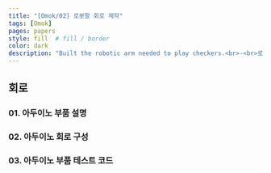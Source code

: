 ```yaml
---
title: "[Omok/02] 로봇팔 회로 제작"
tags: [Omok]
pages: papers
style: fill  # fill / border 
color: dark
description: "Built the robotic arm needed to play checkers.<br>-<br>로봇팔을 제어할 때 필요한 회로를 제작했다."
---
```


## 회로

### 01. 아두이노 부품 설명


### 02. 아두이노 회로 구성 


### 03. 아두이노 부품 테스트 코드 